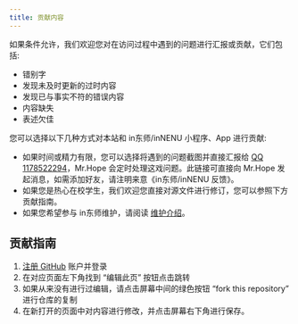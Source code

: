 ```yaml
---
title: 贡献内容
---
```


如果条件允许，我们欢迎您对在访问过程中遇到的问题进行汇报或贡献，它们包括:

- 错别字
- 发现未及时更新的过时内容
- 发现已与事实不符的错误内容
- 内容缺失
- 表述欠佳

您可以选择以下几种方式对本站和 in东师/inNENU 小程序、App 进行贡献:

- 如果时间或精力有限，您可以选择将遇到的问题截图并直接汇报给 [QQ 1178522294](http://wpa.qq.com/msgrd?v=3&uin=1178522294&site=qq&menu=yes)，Mr.Hope 会定时处理这戏问题。此链接可直接向 Mr.Hope 发起消息，如需添加好友，请注明来意《in东师/inNENU 反馈》。
- 如果您是热心在校学生，我们欢迎您直接对源文件进行修订，您可以参照下方贡献指南。
- 如果您希望参与 in东师维护，请阅读 [维护介绍](./intro.md)。

## 贡献指南

1. [注册 GitHub](https://gitHub.com) 账户并登录
1. 在对应页面左下角找到 “编辑此页” 按钮点击跳转
1. 如果从来没有进行过编辑，请点击屏幕中间的绿色按钮 “fork this repository” 进行仓库的复制
1. 在新打开的页面中对内容进行修改，并点击屏幕右下角进行保存。
